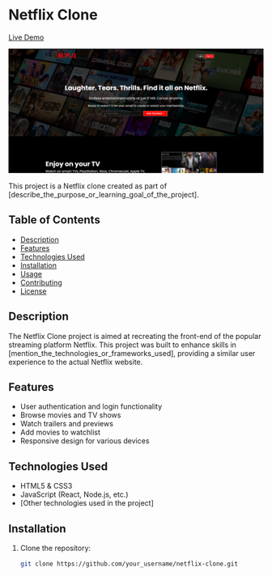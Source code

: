 # Netflix Clone

[Live Demo](link_to_live_demo)

<img src="https://github.com/anirudhwillcode/NetflixClone/blob/main/yt.png">

This project is a Netflix clone created as part of [describe_the_purpose_or_learning_goal_of_the_project].

## Table of Contents

- [Description](#description)
- [Features](#features)
- [Technologies Used](#technologies-used)
- [Installation](#installation)
- [Usage](#usage)
- [Contributing](#contributing)
- [License](#license)

## Description

The Netflix Clone project is aimed at recreating the front-end of the popular streaming platform Netflix. This project was built to enhance skills in [mention_the_technologies_or_frameworks_used], providing a similar user experience to the actual Netflix website.

## Features

- User authentication and login functionality
- Browse movies and TV shows
- Watch trailers and previews
- Add movies to watchlist
- Responsive design for various devices

## Technologies Used

- HTML5 & CSS3
- JavaScript (React, Node.js, etc.)
- [Other technologies used in the project]

## Installation

1. Clone the repository:
   ```bash
   git clone https://github.com/your_username/netflix-clone.git
